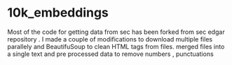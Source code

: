 # 10k_embeddings

Most of the code for getting data from sec has been forked from sec edgar repository . I made a couple of modifications to download multiple files parallely and BeautifuSoup to clean HTML tags from files. merged files into a single text and pre processed data to remove 
numbers , punctuations 
